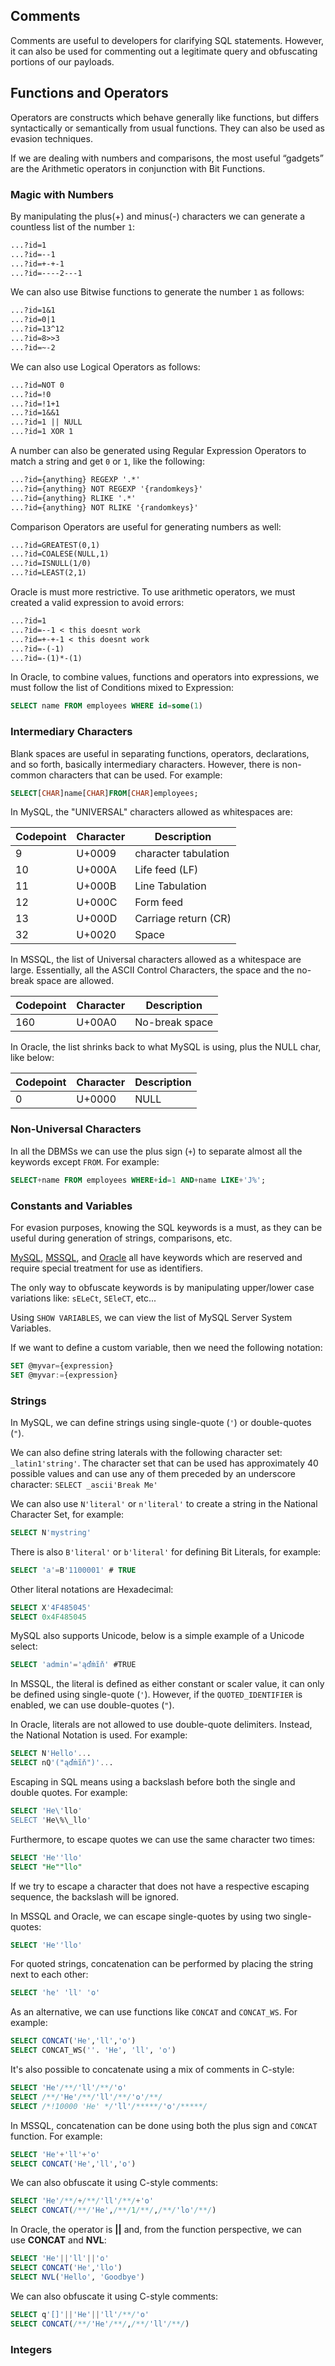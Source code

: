 ## Comments
Comments are useful to developers for clarifying SQL statements. However, it can also be used for commenting out a legitimate query and obfuscating portions of our payloads.
## Functions and Operators
Operators are constructs which behave generally like functions, but differs syntactically or semantically from usual functions. They can also be used as evasion techniques.

If we are dealing with numbers and comparisons, the most useful “gadgets” are the Arithmetic operators in conjunction with Bit Functions.
### Magic with Numbers
By manipulating the plus(+) and minus(-) characters we can generate a countless list of the number `1`:
```txt
...?id=1
...?id=--1
...?id=+-+-1
...?id=----2---1
```

We can also use Bitwise functions to generate the number `1` as follows:
```txt
...?id=1&1
...?id=0|1
...?id=13^12
...?id=8>>3
...?id=~-2
```

We can also use Logical Operators as follows:
```txt
...?id=NOT 0
...?id=!0
...?id=!1+1
...?id=1&&1
...?id=1 || NULL
...?id=1 XOR 1
```

A number can also be generated using Regular Expression Operators to match a string and get `0` or `1`, like the following:
```txt
...?id={anything} REGEXP '.*'
...?id={anything} NOT REGEXP '{randomkeys}'
...?id={anything} RLIKE '.*'
...?id={anything} NOT RLIKE '{randomkeys}'
```

Comparison Operators are useful for generating numbers as well:
```txt
...?id=GREATEST(0,1)
...?id=COALESE(NULL,1)
...?id=ISNULL(1/0)
...?id=LEAST(2,1)
```

Oracle is must more restrictive. To use arithmetic operators, we must created a valid expression to avoid errors:
```txt
...?id=1
...?id=--1 < this doesnt work
...?id=+-+-1 < this doesnt work
...?id=-(-1)
...?id=-(1)*-(1)
```

In Oracle, to combine values, functions and operators into expressions, we must follow the list of Conditions mixed to Expression:
```sql
SELECT name FROM employees WHERE id=some(1)
```
### Intermediary Characters
Blank spaces are useful in separating functions, operators, declarations, and so forth, basically intermediary characters. However, there is non-common characters that can be used. For example:
```sql
SELECT[CHAR]name[CHAR]FROM[CHAR]employees;
```

In MySQL, the "UNIVERSAL" characters allowed as whitespaces are:

| Codepoint | Character | Description          |
| --------- | --------- | -------------------- |
| 9         | U+0009    | character tabulation |
| 10        | U+000A    | Life feed (LF)       |
| 11        | U+000B    | Line Tabulation      |
| 12        | U+000C    | Form feed            |
| 13        | U+000D    | Carriage return (CR) |
| 32        | U+0020    | Space                |
In MSSQL, the list of Universal characters allowed as a whitespace are large. Essentially, all the ASCII Control Characters, the space and the no-break space are allowed.

| Codepoint | Character | Description    |
| --------- | --------- | -------------- |
| 160       | U+00A0    | No-break space |
In Oracle, the list shrinks back to what MySQL is using, plus the NULL char, like below:

| Codepoint | Character | Description |
| --------- | --------- | ----------- |
| 0         | U+0000    | NULL        |
### Non-Universal Characters
In all the DBMSs we can use the plus sign (`+`) to separate almost all the keywords except `FROM`. For example:
```sql
SELECT+name FROM employees WHERE+id=1 AND+name LIKE+'J%';
```
### Constants and Variables
For evasion purposes, knowing the SQL keywords is a must, as they can be useful during generation of strings, comparisons, etc.

[MySQL](https://dev.mysql.com/doc/refman/8.0/en/keywords.html), [MSSQL](https://learn.microsoft.com/en-us/sql/t-sql/language-elements/reserved-keywords-transact-sql?view=sql-server-ver16), and [Oracle](https://docs.oracle.com/cd/A97630_01/appdev.920/a42525/apb.htm) all have keywords which are reserved and require special treatment for use as identifiers.

The only way to obfuscate keywords is by manipulating upper/lower case variations like: `sELeCt`, `SEleCT`, etc...

Using `SHOW VARIABLES`, we can view the list of MySQL Server System Variables.

If we want to define a custom variable, then we need the
following notation:
```sql
SET @myvar={expression}
SET @myvar:={expression}
```
### Strings
In MySQL, we can define strings using single-quote (`'`) or double-quotes (`"`).

We can also define string laterals with the following character set: `_latin1'string'`. The character set that can be used has approximately 40 possible values and can use any of them preceded by an underscore character: `SELECT _ascii'Break Me'`

We can also use `N'literal'` or `n'literal'` to create a string in the National Character Set, for example:
```sql
SELECT N'mystring'
```

There is also `B'literal'` or `b'literal'` for defining Bit Literals, for example:
```sql
SELECT 'a'=B'1100001' # TRUE
```

Other literal notations are Hexadecimal:
```sql
SELECT X'4F485045'
SELECT 0x4F485045
```

MySQL also supports Unicode, below is a simple example of a Unicode select:
```sql
SELECT 'admin'='ąďṁĩň' #TRUE
```

In MSSQL, the literal is defined as either constant or scaler value, it can only be defined using single-quote (`'`). However, if the `QUOTED_IDENTIFIER` is enabled, we can use double-quotes (`"`).

In Oracle, literals are not allowed to use double-quote delimiters. Instead, the National Notation is used. For example:
```sql
SELECT N'Hello'...
SELECT nQ'("ąďṁĩň")'...
```

Escaping in SQL means using a backslash before both the single and double quotes. For example:
```sql
SELECT 'He\'llo'
SELECT 'He\%\_llo'
```
Furthermore, to escape quotes we can use the same character two times:
```sql
SELECT 'He''llo'
SELECT "He""llo"
```
If we try to escape a character that does not have a respective escaping sequence, the backslash will be ignored.

In MSSQL and Oracle, we can escape single-quotes by using two single-quotes:
```sql
SELECT 'He''llo'
```

For quoted strings, concatenation can be performed by placing the string next to each other:
```sql
SELECT 'he' 'll' 'o'
```

As an alternative, we can use functions like `CONCAT` and `CONCAT_WS`. For example:
```sql
SELECT CONCAT('He','ll','o')
SELECT CONCAT_WS(''. 'He', 'll', 'o')
```

It's also possible to concatenate using a mix of comments in C-style:
```sql
SELECT 'He'/**/'ll'/**/'o'
SELECT /**/'He'/**/'ll'/**/'o'/**/
SELECT /*!10000 'He' */'ll'/*****/'o'/*****/
```

In MSSQL, concatenation can be done using both the plus sign and `CONCAT` function. For example:
```sql
SELECT 'He'+'ll'+'o'
SELECT CONCAT('He','ll','o')
```

We can also obfuscate it using C-style comments:
```sql
SELECT 'He'/**/+/**/'ll'/**/+'o'
SELECT CONCAT(/**/'He',/**/1/**/,/**/'lo'/**/)
```

In Oracle, the operator is **||** and, from the function perspective, we can use **CONCAT** and **NVL**:
```sql
SELECT 'He'||'ll'||'o'
SELECT CONCAT('He','llo')
SELECT NVL('Hello', 'Goodbye')
```

We can also obfuscate it using C-style comments:
```sql
SELECT q'[]'||'He'||'ll'/**/'o'
SELECT CONCAT(/**/'He'/**/,/**/'ll'/**/)
```
### Integers
